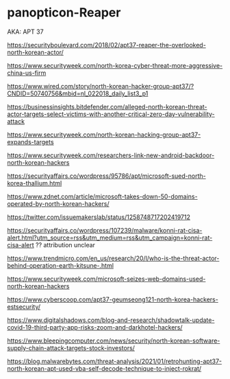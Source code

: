 # panopticon-Reaper

AKA: APT 37

https://securityboulevard.com/2018/02/apt37-reaper-the-overlooked-north-korean-actor/

https://www.securityweek.com/north-korea-cyber-threat-more-aggressive-china-us-firm

https://www.wired.com/story/north-korean-hacker-group-apt37/?CNDID=50740756&mbid=nl_022018_daily_list3_p1

https://businessinsights.bitdefender.com/alleged-north-korean-threat-actor-targets-select-victims-with-another-critical-zero-day-vulnerability-attack

https://www.securityweek.com/north-korean-hacking-group-apt37-expands-targets

https://www.securityweek.com/researchers-link-new-android-backdoor-north-korean-hackers

https://securityaffairs.co/wordpress/95786/apt/microsoft-sued-north-korea-thallium.html

https://www.zdnet.com/article/microsoft-takes-down-50-domains-operated-by-north-korean-hackers/

https://twitter.com/issuemakerslab/status/1258748717202419712

https://securityaffairs.co/wordpress/107239/malware/konni-rat-cisa-alert.html?utm_source=rss&utm_medium=rss&utm_campaign=konni-rat-cisa-alert ?? attribution unclear

https://www.trendmicro.com/en_us/research/20/l/who-is-the-threat-actor-behind-operation-earth-kitsune-.html

https://www.securityweek.com/microsoft-seizes-web-domains-used-north-korean-hackers

https://www.cyberscoop.com/apt37-geumseong121-north-korea-hackers-estsecurity/

https://www.digitalshadows.com/blog-and-research/shadowtalk-update-covid-19-third-party-app-risks-zoom-and-darkhotel-hackers/

https://www.bleepingcomputer.com/news/security/north-korean-software-supply-chain-attack-targets-stock-investors/

https://blog.malwarebytes.com/threat-analysis/2021/01/retrohunting-apt37-north-korean-apt-used-vba-self-decode-technique-to-inject-rokrat/
